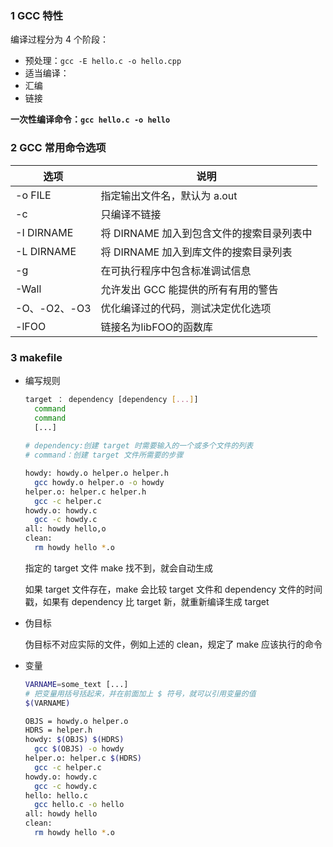 ### 1 GCC 特性

编译过程分为 4 个阶段：

- 预处理：`gcc -E hello.c -o hello.cpp`
- 适当编译：
- 汇编
- 链接

**一次性编译命令：`gcc hello.c -o hello`**

### 2 GCC 常用命令选项

| 选项         | 说明                                      |
| ------------ | ----------------------------------------- |
| -o FILE      | 指定输出文件名，默认为 a.out              |
| -c           | 只编译不链接                              |
| -I DIRNAME   | 将 DIRNAME 加入到包含文件的搜索目录列表中 |
| -L DIRNAME   | 将 DIRNAME 加入到库文件的搜索目录列表     |
| -g           | 在可执行程序中包含标准调试信息            |
| -Wall        | 允许发出 GCC 能提供的所有有用的警告       |
| -O、-O2、-O3 | 优化编译过的代码，测试决定优化选项        |
| -lFOO        | 链接名为libFOO的函数库                    |

### 3 makefile

- 编写规则

  ```sh
  target ： dependency [dependency [...]]
  	command
   	command
  	[...]
          
  # dependency:创建 target 时需要输入的一个或多个文件的列表
  # command：创建 target 文件所需要的步骤
  
  howdy: howdy.o helper.o helper.h
  	gcc howdy.o helper.o -o howdy
  helper.o: helper.c helper.h
  	gcc -c helper.c
  howdy.o: howdy.c
  	gcc -c howdy.c
  all: howdy hello,o
  clean:
  	rm howdy hello *.o
  ```

  指定的  target 文件 make 找不到，就会自动生成

  如果 target 文件存在，make 会比较 target 文件和 dependency 文件的时间戳，如果有 dependency 比 target 新，就重新编译生成 target

- 伪目标

  伪目标不对应实际的文件，例如上述的 clean，规定了 make 应该执行的命令

- 变量

  ```sh
  VARNAME=some_text [...]
  # 把变量用括号括起来，并在前面加上 $ 符号，就可以引用变量的值
  $(VARNAME)
  ```

  ```sh
  OBJS = howdy.o helper.o
  HDRS = helper.h
  howdy: $(OBJS) $(HDRS)
  	gcc $(OBJS) -o howdy
  helper.o: helper.c $(HDRS)
  	gcc -c helper.c
  howdy.o: howdy.c
  	gcc -c howdy.c
  hello: hello.c
  	gcc hello.c -o hello
  all: howdy hello
  clean:
  	rm howdy hello *.o
  ```

  

  